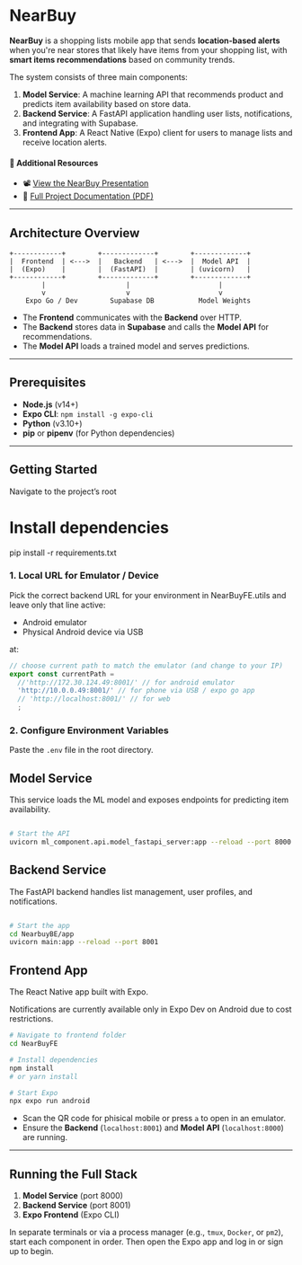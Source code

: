 # NearBuy

**NearBuy** is a shopping lists mobile app that sends **location-based alerts** when you're near stores that likely have items from your shopping list, with **smart items recommendations** based on community trends.

The system consists of three main components:


1. **Model Service**: A machine learning API that recommends product and predicts item availability based on store data.
2. **Backend Service**: A FastAPI application handling user lists, notifications, and integrating with Supabase.
3. **Frontend App**: A React Native (Expo) client for users to manage lists and receive location alerts.


#### 📎 Additional Resources
 - 📽 [View the NearBuy Presentation](https://www.canva.com/design/DAGtcMcYHtw/QhOETcZOYLf4ohmHAnaDGA/view?utm_content=DAGtcMcYHtw&utm_campaign=designshare&utm_medium=link2&utm_source=uniquelinks&utlId=h9ec9f14269)  
 - 📄 [Full Project Documentation (PDF)](./NearBuy%20-%20project%20documentation.pdf)  
---

## Architecture Overview

```plaintext
+------------+        +-------------+        +-------------+
|  Frontend  | <--->  |   Backend   | <--->  |  Model API  |
|  (Expo)    |        |  (FastAPI)  |        | (uvicorn)   |
+------------+        +-------------+        +-------------+
        |                    |                      |
        v                    v                      v
    Expo Go / Dev        Supabase DB           Model Weights
```

* The **Frontend** communicates with the **Backend** over HTTP.
* The **Backend** stores data in **Supabase** and calls the **Model API** for recommendations.
* The **Model API** loads a trained model and serves predictions.

---

## Prerequisites

* **Node.js** (v14+)
* **Expo CLI**: `npm install -g expo-cli`
* **Python** (v3.10+)
* **pip** or **pipenv** (for Python dependencies)

---

## Getting Started
Navigate to the project’s root

# Install dependencies
pip install -r requirements.txt

### 1. Local URL for Emulator / Device

Pick the correct backend URL for your environment in NearBuyFE.utils and leave only that line active:
   - Android emulator
   - Physical Android device via USB

at:   
```typescript
// choose current path to match the emulator (and change to your IP)
export const currentPath =
  //'http://172.30.124.49:8001/' // for android emulator
  'http://10.0.0.49:8001/' // for phone via USB / expo go app
  // 'http://localhost:8001/' // for web
  ;
```

### 2. Configure Environment Variables

Paste the `.env` file in the root directory.

## Model Service

This service loads the ML model and exposes endpoints for predicting item availability.

```bash

# Start the API
uvicorn ml_component.api.model_fastapi_server:app --reload --port 8000
```

## Backend Service

The FastAPI backend handles list management, user profiles, and notifications.

```bash

# Start the app
cd NearbuyBE/app
uvicorn main:app --reload --port 8001
```

## Frontend App

The React Native app built with Expo.

Notifications are currently available only in Expo Dev on Android due to cost restrictions.

```bash
# Navigate to frontend folder
cd NearBuyFE

# Install dependencies
npm install
# or yarn install

# Start Expo
npx expo run android
```

* Scan the QR code for phisical mobile or press `a` to open in an emulator.
* Ensure the **Backend** (`localhost:8001`) and **Model API** (`localhost:8000`) are running.

---

## Running the Full Stack

1. **Model Service** (port 8000)
2. **Backend Service** (port 8001)
3. **Expo Frontend** (Expo CLI)

In separate terminals or via a process manager (e.g., `tmux`, `Docker`, or `pm2`), start each component in order. Then open the Expo app and log in or sign up to begin.

